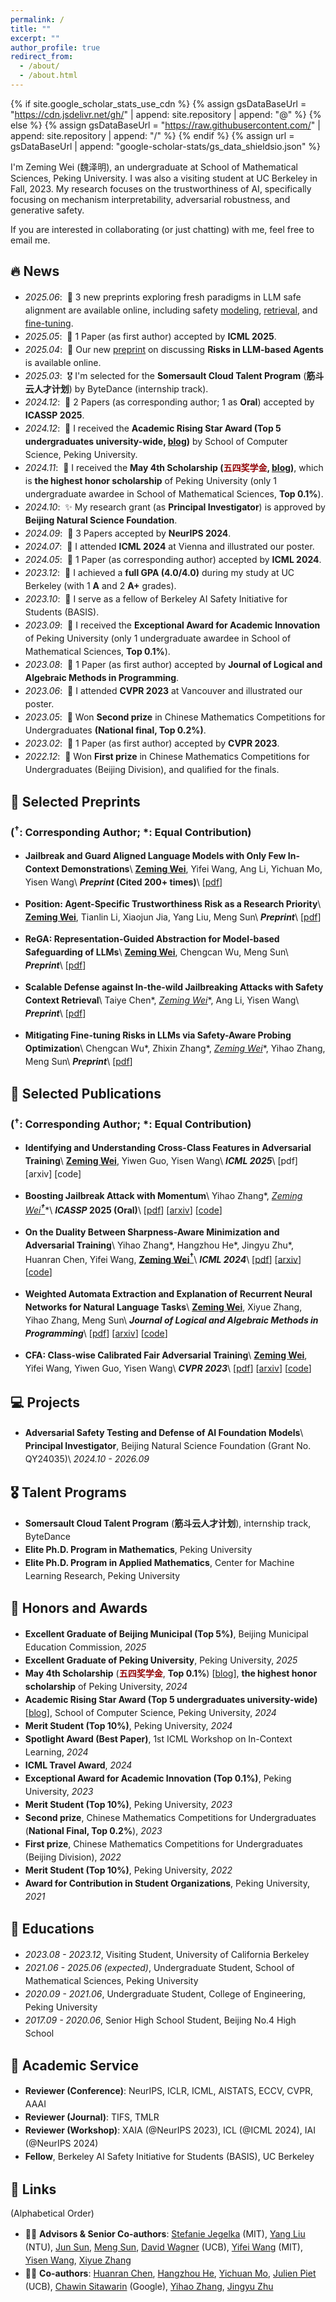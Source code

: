 ```yaml
---
permalink: /
title: ""
excerpt: ""
author_profile: true
redirect_from: 
  - /about/
  - /about.html
---
```


{% if site.google_scholar_stats_use_cdn %}
{% assign gsDataBaseUrl = "https://cdn.jsdelivr.net/gh/" | append: site.repository | append: "@" %}
{% else %}
{% assign gsDataBaseUrl = "https://raw.githubusercontent.com/" | append: site.repository | append: "/" %}
{% endif %}
{% assign url = gsDataBaseUrl | append: "google-scholar-stats/gs_data_shieldsio.json" %}

<style>
ul {
  line-height: 1.5;
}
</style>

<span class='anchor' id='about-me'></span>

I'm Zeming Wei (<font face=STKaiti>魏泽明</font>), an undergraduate at School of Mathematical Sciences, Peking University. I was also a visiting student at UC Berkeley in Fall, 2023. My research focuses on the trustworthiness of AI, specifically focusing on mechanism interpretability, adversarial robustness, and generative safety.  

If you are interested in collaborating (or just chatting) with me, feel free to email me.

## 🔥 News
- *2025.06*: &nbsp;🌟 3 new preprints exploring fresh paradigms in LLM safe alignment are available online, including safety [modeling](https://arxiv.org/pdf/2506.01770), [retrieval](https://arxiv.org/pdf/2505.15753), and [fine-tuning](https://arxiv.org/pdf/2505.16737).
- *2025.05*: &nbsp;🎉 1 Paper (as first author) accepted by **ICML 2025**.
- *2025.04*: &nbsp;🌟 Our new [preprint](https://openreview.net/pdf?id=xQI7dOlpmj) on discussing **Risks in LLM-based Agents** is available online.
- *2025.03*: &nbsp;🎖 I'm selected for the **Somersault Cloud Talent Program** (**筋斗云人才计划**) by ByteDance (internship track).
- *2024.12*: &nbsp;🎉 2 Papers (as corresponding author; 1 as **Oral**) accepted by **ICASSP 2025**.
- *2024.12*: &nbsp;🏅 I received the **Academic Rising Star Award (Top 5 undergraduates university-wide, [blog](https://mp.weixin.qq.com/s/NBrVYpFV5EyVCd0BaGRMyA))** by School of Computer Science, Peking University. 
- *2024.11*: &nbsp;🏅 I received the **May 4th Scholarship (<font color="#94070A">五四奖学金</font>, [blog](https://mp.weixin.qq.com/s/wmguSvRKHZkeFbszSwM1gw))**, which is **the highest honor scholarship** of Peking University (only 1 undergraduate awardee in School of Mathematical Sciences, **Top 0.1%**).
- *2024.10*: &nbsp;✨ My research grant (as **Principal Investigator**) is approved by **Beijing Natural Science Foundation**.
- *2024.09*: &nbsp;🎉 3 Papers accepted by **NeurIPS 2024**.
- *2024.07*: &nbsp;🎡 I attended **ICML 2024** at Vienna and illustrated our poster.
- *2024.05*: &nbsp;🎉 1 Paper (as corresponding author) accepted by **ICML 2024**.
- *2023.12*: &nbsp;💯 I achieved a **full GPA (4.0/4.0)** during my study at UC Berkeley (with 1 **A** and 2 **A+** grades).
- *2023.10*: &nbsp;🔗 I serve as a fellow of Berkeley AI Safety Initiative for Students (BASIS).
- *2023.09*: &nbsp;🏅 I received the **Exceptional Award for Academic Innovation** of Peking University (only 1 undergraduate awardee in School of Mathematical Sciences, **Top 0.1%**).
- *2023.08*: &nbsp;🎉 1 Paper (as first author) accepted by **Journal of Logical and Algebraic Methods in Programming**.
- *2023.06*: &nbsp;🍁 I attended **CVPR 2023** at Vancouver and illustrated our poster.
- *2023.05*: &nbsp;🥈 Won **Second prize** in Chinese Mathematics Competitions for Undergraduates **(National final, Top 0.2%)**.
- *2023.02*: &nbsp;🎉 1 Paper (as first author) accepted by **CVPR 2023**.
- *2022.12*: &nbsp;🥇 Won **First prize** in Chinese Mathematics Competitions for Undergraduates (Beijing Division), and qualified for the finals.

## 📝 Selected Preprints
### (${}^{\boldsymbol\dagger}$: Corresponding Author; \*: Equal Contribution)

- **Jailbreak and Guard Aligned Language Models with Only Few In-Context Demonstrations**\\
**<u>Zeming Wei</u>**, Yifei Wang, Ang Li, Yichuan Mo, Yisen Wang\\
**_Preprint_ (Cited 200+ times)**\\
[[pdf](https://arxiv.org/pdf/2310.06387)]

- **Position: Agent-Specific Trustworthiness Risk as a Research Priority**\\
**<u>Zeming Wei</u>**, Tianlin Li, Xiaojun Jia, Yang Liu, Meng Sun\\
**_Preprint_**\\
[[pdf](https://openreview.net/pdf?id=xQI7dOlpmj)]

- **ReGA: Representation-Guided Abstraction for Model-based Safeguarding of LLMs**\\
**<u>Zeming Wei</u>**, Chengcan Wu, Meng Sun\\
**_Preprint_**\\
[[pdf](https://arxiv.org/pdf/2506.01770)]

- **Scalable Defense against In-the-wild Jailbreaking Attacks with Safety Context Retrieval**\\
Taiye Chen\*, **<u>Zeming Wei*</u>**, Ang Li, Yisen Wang\\
**_Preprint_**\\
[[pdf](https://arxiv.org/pdf/2505.15753)]


- **Mitigating Fine-tuning Risks in LLMs via Safety-Aware Probing Optimization**\\
Chengcan Wu\*, Zhixin Zhang\*, **<u>Zeming Wei*</u>**, Yihao Zhang, Meng Sun\\
**_Preprint_**\\
[[pdf](https://arxiv.org/pdf/2505.16737)]



## 📝 Selected Publications
### (${}^{\boldsymbol\dagger}$: Corresponding Author; \*: Equal Contribution)

- **Identifying and Understanding Cross-Class Features in Adversarial Training**\\
**<u>Zeming Wei</u>**, Yiwen Guo, Yisen Wang\\
**_ICML 2025_**\\
[pdf] [arxiv] [code]

- **Boosting Jailbreak Attack with Momentum**\\
Yihao Zhang\*, **<u>Zeming Wei*${}^{\boldsymbol\dagger}$</u>**\\
**_ICASSP_ 2025 (Oral)**\\
[[pdf](https://ieeexplore.ieee.org/document/10888812)] [[arxiv](https://arxiv.org/abs/2405.01229)] [[code](https://github.com/weizeming/momentum-attack-llm)]

- **On the Duality Between Sharpness-Aware Minimization and Adversarial Training**\\
Yihao Zhang\*, Hangzhou He\*, Jingyu Zhu\*, Huanran Chen, Yifei Wang, **<u>Zeming Wei${}^{\boldsymbol\dagger}$</u>**\\
**_ICML 2024_**\\
[[pdf](https://arxiv.org/pdf/2402.15152.pdf)] [[arxiv](https://arxiv.org/abs/2402.15152)] [[code](https://github.com/weizeming/SAM_AT)]  

- **Weighted Automata Extraction and Explanation of Recurrent Neural Networks for Natural Language Tasks**\\
**<u>Zeming Wei</u>**, Xiyue Zhang, Yihao Zhang, Meng Sun\\
**_Journal of Logical and Algebraic Methods in Programming_**\\
[[pdf](https://linkinghub.elsevier.com/retrieve/pii/S2352220823000615)] [[arxiv](https://arxiv.org/abs/2306.14040)] [[code](https://github.com/weizeming/Extract_WFA_from_RNN_for_NL)]  

- **CFA: Class-wise Calibrated Fair Adversarial Training**\\
**<u>Zeming Wei</u>**, Yifei Wang, Yiwen Guo, Yisen Wang\\
**_CVPR 2023_**\\
[[pdf](https://openaccess.thecvf.com/content/CVPR2023/papers/Wei_CFA_Class-Wise_Calibrated_Fair_Adversarial_Training_CVPR_2023_paper.pdf)] [[arxiv](https://arxiv.org/abs/2303.14460)] [[code](https://github.com/PKU-ML/CFA)]  

## 💻 Projects
- **Adversarial Safety Testing and Defense of AI Foundation Models**\\
**Principal Investigator**, Beijing Natural Science Foundation (Grant No. QY24035)\\
*2024.10 - 2026.09*


## 🎖️ Talent Programs
- **Somersault Cloud Talent Program** (**筋斗云人才计划**), internship track, ByteDance
- **Elite Ph.D. Program in Mathematics**, Peking University
- **Elite Ph.D. Program in Applied Mathematics**, Center for Machine Learning Research, Peking University


## 🏅 Honors and Awards
- **Excellent Graduate of Beijing Municipal (Top 5%)**, Beijing Municipal Education Commission, *2025*
- **Excellent Graduate of Peking University**, Peking University, *2025*
- **May 4th Scholarship** (<b><font color="#94070A">五四奖学金</font></b>, **Top 0.1%**) [[blog](https://mp.weixin.qq.com/s/wmguSvRKHZkeFbszSwM1gw)], **the highest honor scholarship** of Peking University, *2024*
- **Academic Rising Star Award (Top 5 undergraduates university-wide)** [[blog](https://mp.weixin.qq.com/s/NBrVYpFV5EyVCd0BaGRMyA)], School of Computer Science, Peking University, *2024*
- **Merit Student (Top 10%)**, Peking University, *2024*
- **Spotlight Award (Best Paper)**, 1st ICML Workshop on In-Context Learning, *2024*
- **ICML Travel Award**, *2024*
- **Exceptional Award for Academic Innovation (Top 0.1%)**, Peking University, *2023*
- **Merit Student (Top 10%)**, Peking University, *2023*
- **Second prize**, Chinese Mathematics Competitions for Undergraduates (**National Final, Top 0.2%**), *2023*
- **First prize**, Chinese Mathematics Competitions for Undergraduates (Beijing Division), *2022*
- **Merit Student (Top 10%)**, Peking University, *2022*
- **Award for Contribution in Student Organizations**, Peking University, *2021*

## 📖 Educations
- *2023.08 - 2023.12*, Visiting Student, University of California Berkeley
- *2021.06 - 2025.06 (expected)*, Undergraduate Student, School of Mathematical Sciences, Peking University
- *2020.09 - 2021.06*, Undergraduate Student, College of Engineering, Peking University
- *2017.09 - 2020.06*, Senior High School Student, Beijing No.4 High School

## 💼 Academic Service
- **Reviewer (Conference)**: NeurIPS, ICLR, ICML, AISTATS, ECCV, CVPR, AAAI
- **Reviewer (Journal)**: TIFS, TMLR
- **Reviewer (Workshop)**: XAIA (@NeurIPS 2023), ICL (@ICML 2024), IAI (@NeurIPS 2024)
- **Fellow**, Berkeley AI Safety Initiative for Students (BASIS), UC Berkeley

## 🔗 Links
(Alphabetical Order)
- 👨‍🏫 **Advisors & Senior Co-authors**: [Stefanie Jegelka](https://people.csail.mit.edu/stefje/) (MIT), [Yang Liu](https://personal.ntu.edu.sg/yangliu/) (NTU), [Jun Sun](https://sunjun.site/), [Meng Sun](https://www.math.pku.edu.cn/teachers/sunm/indexen.html), [David Wagner](https://people.eecs.berkeley.edu/~daw/) (UCB), [Yifei Wang](https://yifeiwang77.com) (MIT), [Yisen Wang](https://yisenwang.github.io/), [Xiyue Zhang](https://zhang-xiyue.github.io/)
- 🧑‍🎓 **Co-authors**: [Huanran Chen](https://huanranchen.github.io), [Hangzhou He](https://riverback.github.io/), [Yichuan Mo](https://scholar.google.com/citations?user=xvSYG1gAAAAJ&hl=en), [Julien Piet](https://people.eecs.berkeley.edu/~julien.piet/) (UCB), [Chawin Sitawarin](https://chawins.github.io/) (Google), [Yihao Zhang](https://zhang-yihao.github.io/), [Jingyu Zhu](https://scholar.google.com/citations?user=BA0BaS4AAAAJ&hl=en)
